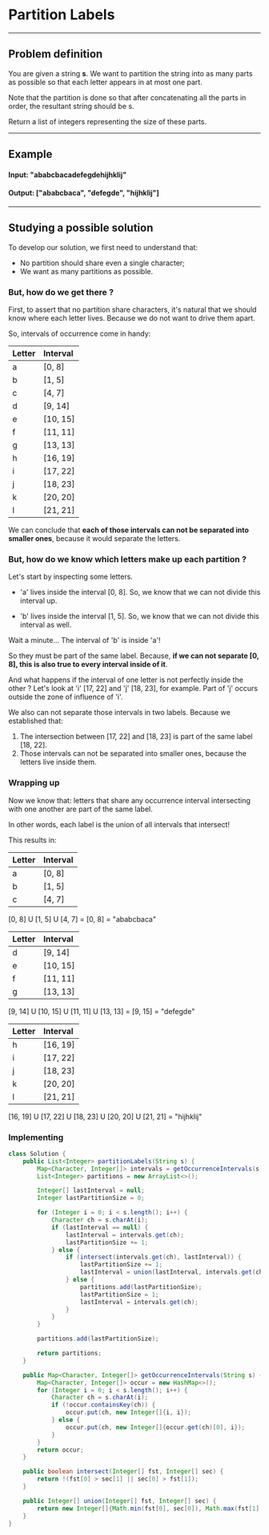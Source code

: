 # Partition Labels
---

## Problem definition

You are given a string **s**. We want to partition the string into as many parts
as possible so that each letter appears in at most one part.

Note that the partition is done so that after concatenating all the parts in
order, the resultant string should be s.

Return a list of integers representing the size of these parts.

---

## Example

#### Input: "ababcbacadefegdehijhklij"

#### Output: ["ababcbaca", "defegde", "hijhklij"]

---

## Studying a possible solution

To develop our solution, we first need to understand that:

- No partition should share even a single character;
- We want as many partitions as possible.

### But, how do we get there ?

First, to assert that no partition share characters, it's natural that we should
know where each letter lives. Because we do not want to drive them apart.

So, intervals of occurrence come in handy:

| Letter | Interval |
| :----- | :------- |
| a      | [0, 8]   |
| b      | [1, 5]   |
| c      | [4, 7]   |
| d      | [9, 14]  |
| e      | [10, 15] |
| f      | [11, 11] |
| g      | [13, 13] |
| h      | [16, 19] |
| i      | [17, 22] |
| j      | [18, 23] |
| k      | [20, 20] |
| l      | [21, 21] |

We can conclude that **each of those intervals can not be separated into smaller
ones**, because it would separate the letters.

### But, how do we know which letters make up each partition ?

Let's start by inspecting some letters.

- 'a' lives inside the interval [0, 8]. So, we know that we can not divide this
  interval up.

- 'b' lives inside the interval [1, 5]. So, we know that we can not divide this
  interval as well.

Wait a minute... The interval of 'b' is inside 'a'!

So they must be part of the same label. Because, **if we can not separate [0,
8], this is also true to every interval inside of it**.

And what happens if the interval of one letter is not perfectly inside the other
? Let's look at 'i' [17, 22] and 'j' [18, 23], for example. Part of 'j' occurs
outside the zone of influence of 'i'.

We also can not separate those intervals in two labels. Because we established
that:

1. The intersection between [17, 22] and [18, 23] is part of the same label [18,
   22].
2. Those intervals can not be separated into smaller ones, because the letters
   live inside them.

### Wrapping up

Now we know that: letters that share any occurrence interval intersecting with
one another are part of the same label.

In other words, each label is the union of all intervals that intersect!

This results in:

| Letter | Interval |
| :----- | :------- |
| a      | [0, 8]   |
| b      | [1, 5]   |
| c      | [4, 7]   |

[0, 8] U [1, 5] U [4, 7] = [0, 8] = "ababcbaca"

| Letter | Interval |
| :----- | :------- |
| d      | [9, 14]  |
| e      | [10, 15] |
| f      | [11, 11] |
| g      | [13, 13] |

[9, 14] U [10, 15] U [11, 11] U [13, 13] = [9, 15] = "defegde"

| Letter | Interval |
| :----- | :------- |
| h      | [16, 19] |
| i      | [17, 22] |
| j      | [18, 23] |
| k      | [20, 20] |
| l      | [21, 21] |

[16, 19] U [17, 22] U [18, 23] U [20, 20] U [21, 21] = "hijhklij"

### Implementing

```java
class Solution {
    public List<Integer> partitionLabels(String s) {
        Map<Character, Integer[]> intervals = getOccurrenceIntervals(s);
        List<Integer> partitions = new ArrayList<>();

        Integer[] lastInterval = null;
        Integer lastPartitionSize = 0;

        for (Integer i = 0; i < s.length(); i++) {
            Character ch = s.charAt(i);
            if (lastInterval == null) {
                lastInterval = intervals.get(ch);
                lastPartitionSize += 1;
            } else {
                if (intersect(intervals.get(ch), lastInterval)) {
                    lastPartitionSize += 1;
                    lastInterval = union(lastInterval, intervals.get(ch));
                } else {
                    partitions.add(lastPartitionSize);
                    lastPartitionSize = 1;
                    lastInterval = intervals.get(ch);
                }
            }
        }

        partitions.add(lastPartitionSize);

        return partitions;
    }

    public Map<Character, Integer[]> getOccurrenceIntervals(String s) {
        Map<Character, Integer[]> occur = new HashMap<>();
        for (Integer i = 0; i < s.length(); i++) {
            Character ch = s.charAt(i);
            if (!occur.containsKey(ch)) {
                occur.put(ch, new Integer[]{i, i});
            } else {
                occur.put(ch, new Integer[]{occur.get(ch)[0], i});
            }
        }
        return occur;
    }

    public boolean intersect(Integer[] fst, Integer[] sec) {
        return !(fst[0] > sec[1] || sec[0] > fst[1]);
    }

    public Integer[] union(Integer[] fst, Integer[] sec) {
        return new Integer[]{Math.min(fst[0], sec[0]), Math.max(fst[1], sec[1])};
    }
}
```
